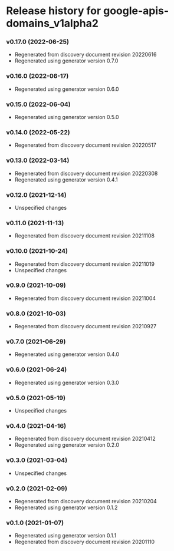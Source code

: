 # Release history for google-apis-domains_v1alpha2

### v0.17.0 (2022-06-25)

* Regenerated from discovery document revision 20220616
* Regenerated using generator version 0.7.0

### v0.16.0 (2022-06-17)

* Regenerated using generator version 0.6.0

### v0.15.0 (2022-06-04)

* Regenerated using generator version 0.5.0

### v0.14.0 (2022-05-22)

* Regenerated from discovery document revision 20220517

### v0.13.0 (2022-03-14)

* Regenerated from discovery document revision 20220308
* Regenerated using generator version 0.4.1

### v0.12.0 (2021-12-14)

* Unspecified changes

### v0.11.0 (2021-11-13)

* Regenerated from discovery document revision 20211108

### v0.10.0 (2021-10-24)

* Regenerated from discovery document revision 20211019
* Unspecified changes

### v0.9.0 (2021-10-09)

* Regenerated from discovery document revision 20211004

### v0.8.0 (2021-10-03)

* Regenerated from discovery document revision 20210927

### v0.7.0 (2021-06-29)

* Regenerated using generator version 0.4.0

### v0.6.0 (2021-06-24)

* Regenerated using generator version 0.3.0

### v0.5.0 (2021-05-19)

* Unspecified changes

### v0.4.0 (2021-04-16)

* Regenerated from discovery document revision 20210412
* Regenerated using generator version 0.2.0

### v0.3.0 (2021-03-04)

* Unspecified changes

### v0.2.0 (2021-02-09)

* Regenerated from discovery document revision 20210204
* Regenerated using generator version 0.1.2

### v0.1.0 (2021-01-07)

* Regenerated using generator version 0.1.1
* Regenerated from discovery document revision 20201110

